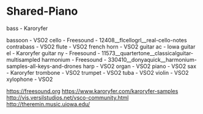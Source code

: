 # Shared-Piano
bass        - Karoryfer

bassoon     - VSO2
cello       - Freesound - 12408__flcellogrl__real-cello-notes
contrabass  - VSO2
flute       - VSO2
french horn - VSO2
guitar ac   - Iowa
guitar el   - Karoryfer
guitar ny   - Freesound - 11573__quartertone__classicalguitar-multisampled
harmonium   - Freesound - 330410__donyaquick__harmonium-samples-all-keys-and-drones
harp        - VSO2
organ       - VSO2
piano       - VSO2
sax         - Karoryfer
trombone    - VSO2
trumpet     - VSO2
tuba        - VSO2
violin      - VSO2
xylophone   - VSO2


https://freesound.org
https://www.karoryfer.com/karoryfer-samples
http://vis.versilstudios.net/vsco-community.html
http://theremin.music.uiowa.edu/

